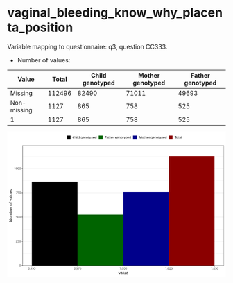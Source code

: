 # vaginal_bleeding_know_why_placenta_position
Variable mapping to questionnaire: q3, question CC333.
- Number of values:

| Value | Total | Child genotyped | Mother genotyped | Father genotyped |
| ----- | ----- | --------------- | ---------------- | ---------------- |
| Missing | 112496 | 82490 | 71011 | 49693 |
| Non-missing | 1127 | 865 | 758 | 525 |
| 1 | 1127 | 865 | 758 | 525 |



![](vaginal_bleeding_know_why_placenta_position_n.png)



